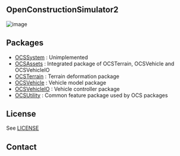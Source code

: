 ## OpenConstructionSimulator2
![image](https://github.com/arav-jp/OpenConstructionSimulator2/assets/37181352/6ce194fd-8a21-4c4d-841a-88f4e5d1d201)

## Packages
- [OCSSystem](https://github.com/arav-jp/OpenConstructionSimulator2/blob/docs/Assets/OCSSystem/README.md)
: Unimplemented
- [OCSAssets](https://github.com/arav-jp/OpenConstructionSimulator2/blob/docs/Assets/OCSAssets/README.md)
: Integrated package of OCSTerrain, OCSVehicle and OCSVehicleIO
- [OCSTerrain](https://github.com/arav-jp/OpenConstructionSimulator2/blob/docs/Assets/OCSTerrain/README.md)
: Terrain deformation package
- [OCSVehicle](https://github.com/arav-jp/OpenConstructionSimulator2/blob/docs/Assets/OCSVehicle/README.md)
: Vehicle model package
- [OCSVehicleIO](https://github.com/arav-jp/OpenConstructionSimulator2/blob/docs/Assets/OCSVehicleIO/README.md)
: Vehicle controller package
- [OCSUtility](https://github.com/arav-jp/OpenConstructionSimulator2/blob/docs/Assets/OCSUtility/README.md)
: Common feature package used by OCS packages
## License
See [LICENSE](https://github.com/arav-jp/OpenConstructionSimulator2/blob/docs/LICENSE)
## Contact

